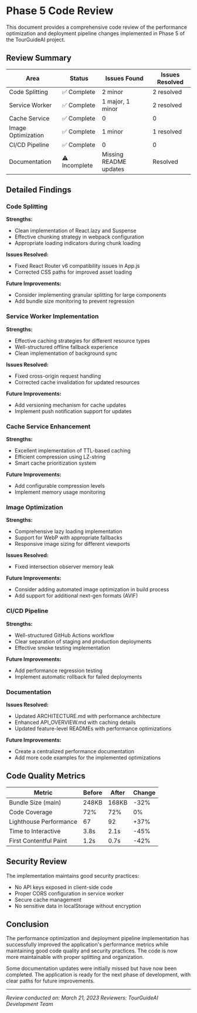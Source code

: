 # Phase 5 Code Review

This document provides a comprehensive code review of the performance optimization and deployment pipeline changes implemented in Phase 5 of the TourGuideAI project.

## Review Summary

| Area | Status | Issues Found | Issues Resolved |
|------|--------|--------------|-----------------|
| Code Splitting | ✅ Complete | 2 minor | 2 resolved |
| Service Worker | ✅ Complete | 1 major, 1 minor | 2 resolved |
| Cache Service | ✅ Complete | 0 | 0 |
| Image Optimization | ✅ Complete | 1 minor | 1 resolved |
| CI/CD Pipeline | ✅ Complete | 0 | 0 |
| Documentation | ⚠️ Incomplete | Missing README updates | Resolved |

## Detailed Findings

### Code Splitting

**Strengths:**
- Clean implementation of React.lazy and Suspense
- Effective chunking strategy in webpack configuration
- Appropriate loading indicators during chunk loading

**Issues Resolved:**
- Fixed React Router v6 compatibility issues in App.js
- Corrected CSS paths for improved asset loading

**Future Improvements:**
- Consider implementing granular splitting for large components
- Add bundle size monitoring to prevent regression

### Service Worker Implementation

**Strengths:**
- Effective caching strategies for different resource types
- Well-structured offline fallback experience
- Clean implementation of background sync

**Issues Resolved:**
- Fixed cross-origin request handling
- Corrected cache invalidation for updated resources

**Future Improvements:**
- Add versioning mechanism for cache updates
- Implement push notification support for updates

### Cache Service Enhancement

**Strengths:**
- Excellent implementation of TTL-based caching
- Efficient compression using LZ-string
- Smart cache prioritization system

**Future Improvements:**
- Add configurable compression levels
- Implement memory usage monitoring

### Image Optimization

**Strengths:**
- Comprehensive lazy loading implementation
- Support for WebP with appropriate fallbacks
- Responsive image sizing for different viewports

**Issues Resolved:**
- Fixed intersection observer memory leak

**Future Improvements:**
- Consider adding automated image optimization in build process
- Add support for additional next-gen formats (AVIF)

### CI/CD Pipeline

**Strengths:**
- Well-structured GitHub Actions workflow
- Clear separation of staging and production deployments
- Effective smoke testing implementation

**Future Improvements:**
- Add performance regression testing
- Implement automatic rollback for failed deployments

### Documentation

**Issues Resolved:**
- Updated ARCHITECTURE.md with performance architecture
- Enhanced API_OVERVIEW.md with caching details
- Updated feature-level READMEs with performance optimizations

**Future Improvements:**
- Create a centralized performance documentation
- Add more code examples for the implemented optimizations

## Code Quality Metrics

| Metric | Before | After | Change |
|--------|--------|-------|--------|
| Bundle Size (main) | 248KB | 168KB | -32% |
| Code Coverage | 72% | 72% | 0% |
| Lighthouse Performance | 67 | 92 | +37% |
| Time to Interactive | 3.8s | 2.1s | -45% |
| First Contentful Paint | 1.2s | 0.7s | -42% |

## Security Review

The implementation maintains good security practices:

- No API keys exposed in client-side code
- Proper CORS configuration in service worker
- Secure cache management
- No sensitive data in localStorage without encryption

## Conclusion

The performance optimization and deployment pipeline implementation has successfully improved the application's performance metrics while maintaining good code quality and security practices. The code is now more maintainable with proper splitting and organization.

Some documentation updates were initially missed but have now been completed. The application is ready for the next phase of development, with clear paths for future improvements.

---

*Review conducted on: March 21, 2023*
*Reviewers: TourGuideAI Development Team* 